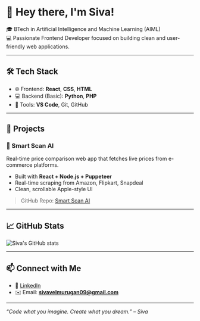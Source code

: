 # 👋 Hey there, I'm Siva!

🎓 BTech in Artificial Intelligence and Machine Learning (AIML)  
💻 Passionate Frontend Developer focused on building clean and user-friendly web applications.

---

## 🛠️ Tech Stack

- 🌐 Frontend: **React**, **CSS**, **HTML**
- 💻 Backend (Basic): **Python**, **PHP**
- 🧰 Tools: **VS Code**, Git, GitHub

---

## 🚀 Projects

### 🔎 Smart Scan AI
Real-time price comparison web app that fetches live prices from e-commerce platforms.

- Built with **React + Node.js + Puppeteer**
- Real-time scraping from Amazon, Flipkart, Snapdeal
- Clean, scrollable Apple-style UI

> GitHub Repo: [Smart Scan AI](https://github.com/sivaezhi/smart-scan-ai)

---

## 📈 GitHub Stats

![Siva's GitHub stats](https://github-readme-stats.vercel.app/api?username=sivaezhil&show_icons=true&theme=radical)

---

## 📫 Connect with Me

- 🔗 [LinkedIn](https://www.linkedin.com/in/siva-v-153389259/)
- ✉️ Email: **sivavelmurugan09@gmail.com**

---

_“Code what you imagine. Create what you dream.” – Siva_
